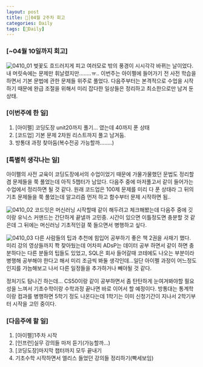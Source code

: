 ```yaml
---
layout: post
title: 🦄│04월 2주차 회고
categories: Daily
tags: [🦄Daily]
---
```


### [~04월 10일까지 회고]

![0410_01](file:///C:/Users/wdss9/Desktop/%ED%94%84%EB%A1%9C%EA%B7%B8%EB%9E%98%EB%B0%8D/%EB%B8%94%EB%A1%9C%EA%B7%B8_image/04_10_01.png)
벚꽃도 흐드러지게 피고 여러모로 밖의 풍경이 시시각각 바뀌는 날이었다. 내 머릿속에는 문제만 휘날렸지만........ㅠ.. 이번주는 아이펠에 들어가기 전 사전 학습을 하면서 기본 문법에 관한 문제들 위주로 풀었다.  다음주부터는 본격적으로 수업을 시작하기 때문에 완급 조절을 위해서 미리 잡다한 일상들은 정리하고 최소한으로만 남겨 둔 상태.

### [이번주에 한 일]
1.  [아이펠] 코딩도장 unit20까지 풀기... 였는데 40까지 푼 상태
2. [코드업] 기본 문제 2차원 리스트까지 풀고 남겨둠.
3. 방통대 과정 찾아둠(복수전공 가능할까........)

### [특별히 생각나는 일]
아이펠의 사전 교육이 코딩도장에서의 수업이었기 때문에 가물가물했던 문법도 정리할 겸 문제들을 쭉 풀었는데 아직 5챕터가 남았다. 다음주 중에 마저풀고서 같이 들어가는 수업에서 정리하면 될 것 같다. 원래 코드업은 100제 문제를 미리 다 푼 상태라 그 뒤의 기초 문제들을 쭉 풀었는데 알고리즘 먼저 하고 함수부터 문제 시작하면 됨..

![0410_02](file:///C:/Users/wdss9/Desktop/%ED%94%84%EB%A1%9C%EA%B7%B8%EB%9E%98%EB%B0%8D/%EB%B8%94%EB%A1%9C%EA%B7%B8_image/04_10_03_1.png)
코드잇은 머신러닝 시작할때 같이 해두려고 체크해봤는데 다음주 중에 깃이랑 유닉스 커맨드는 간단하게 끝낼까 고민중. 시간이 있으면 이틀정도면 충분할 것 같은데 그 뒤에는 머신러닝 기초적인걸 쭉 들으면서 병행하고 싶다.

![0410_03](file:///C:/Users/wdss9/Desktop/%ED%94%84%EB%A1%9C%EA%B7%B8%EB%9E%98%EB%B0%8D/%EB%B8%94%EB%A1%9C%EA%B7%B8_image/04_10_02.png)
다른 사람들의 팁과 추천에 힘입어 공부하기 좋은 책 2권을 사재기 했다. 미리 강의 영상들까지 쫙 찾아뒀는데 어차피 ADsP는 데이터 공부 하면서 같이 하면 충분하다는 다른 분들의 팁들도 있었고, SQL은 회사 들어갈때 코테에도 나오는 부분이라 병행해 공부해야 한다고 해서 미리 조금씩 봐둘 생각인데...일단 아이펠 과정이 어느정도인지를 가늠해보고 나서 다른 일정들을 추가하거나 빼야될 것 같다.

정처기도 탐나긴 하는데... CS50이랑 같이 공부하면서 좀 탄탄하게 눈여겨봐야할 필요성을 느껴서 기초수학이랑 수학과정 끝나면 바로 이어서 할 예정이다. 방통대는 통계학이랑 컴과를 병행하면 5학기 정도 나온다는데 1학기는 이미 신청기간이 지나서 2학기부터 시작을 고민 중이다.

### [다음주에 할 일]
1. [아이펠]1주차 시작
2. [인프런]실무 강의들 마저 듣기(가능할까...)
3. [코딩도장]마지막 챕터까지 모두 끝내기
4.  기초수학 시작하면서 엘리스 들었던 강의들 정리하기(빡세보임)